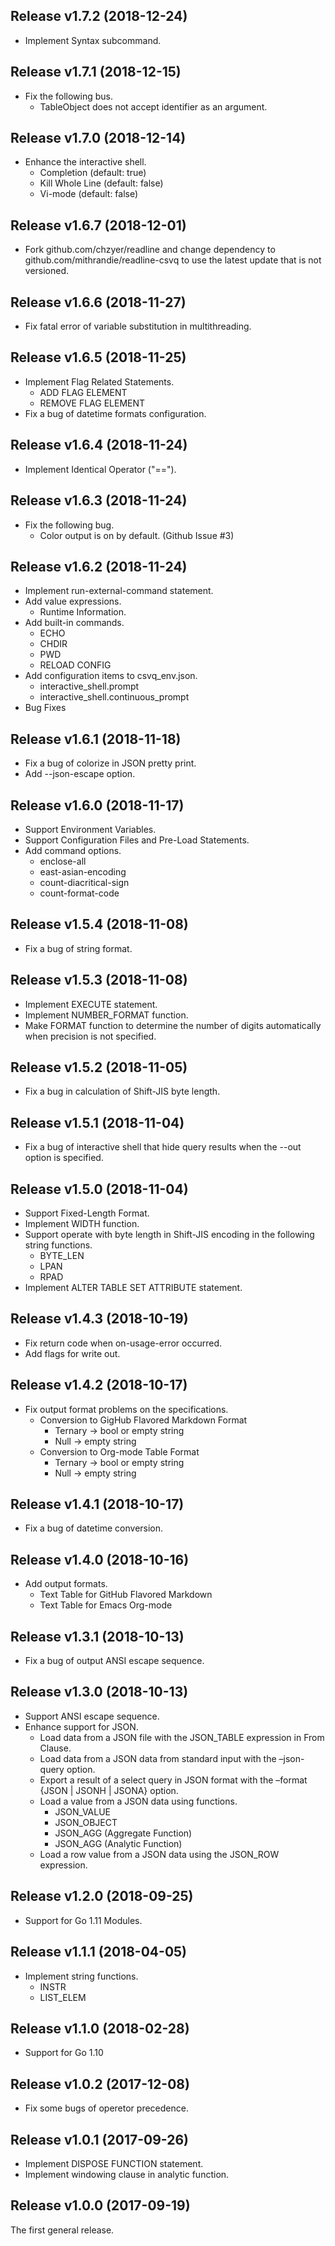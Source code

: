 ## Release v1.7.2 (2018-12-24)

- Implement Syntax subcommand.

## Release v1.7.1 (2018-12-15)

- Fix the following bus.
  - TableObject does not accept identifier as an argument.

## Release v1.7.0 (2018-12-14)

- Enhance the interactive shell.
  - Completion (default: true)
  - Kill Whole Line (default: false)
  - Vi-mode (default: false)

## Release v1.6.7 (2018-12-01)

- Fork github.com/chzyer/readline and change dependency to github.com/mithrandie/readline-csvq to use the latest update that is not versioned. 

## Release v1.6.6 (2018-11-27)

- Fix fatal error of variable substitution in multithreading.

## Release v1.6.5 (2018-11-25)

- Implement Flag Related Statements.
  - ADD FLAG ELEMENT
  - REMOVE FLAG ELEMENT
- Fix a bug of datetime formats configuration.

## Release v1.6.4 (2018-11-24)

- Implement Identical Operator ("==").

## Release v1.6.3 (2018-11-24)

- Fix the following bug.
  - Color output is on by default. (Github Issue #3)

## Release v1.6.2 (2018-11-24)

- Implement run-external-command statement.
- Add value expressions.
  - Runtime Information.
- Add built-in commands.
  - ECHO
  - CHDIR
  - PWD
  - RELOAD CONFIG
- Add configuration items to csvq_env.json.
  - interactive_shell.prompt
  - interactive_shell.continuous_prompt
- Bug Fixes

## Release v1.6.1 (2018-11-18)

- Fix a bug of colorize in JSON pretty print.
- Add --json-escape option.

## Release v1.6.0 (2018-11-17)

- Support Environment Variables.
- Support Configuration Files and Pre-Load Statements.
- Add command options.
  - enclose-all
  - east-asian-encoding
  - count-diacritical-sign
  - count-format-code

## Release v1.5.4 (2018-11-08)

- Fix a bug of string format.

## Release v1.5.3 (2018-11-08)

- Implement EXECUTE statement.
- Implement NUMBER_FORMAT function.
- Make FORMAT function to determine the number of digits automatically when precision is not specified.

## Release v1.5.2 (2018-11-05)

- Fix a bug in calculation of Shift-JIS byte length.

## Release v1.5.1 (2018-11-04)

- Fix a bug of interactive shell that hide query results when the --out option is specified.

## Release v1.5.0 (2018-11-04)

- Support Fixed-Length Format.
- Implement WIDTH function.
- Support operate with byte length in Shift-JIS encoding in the following string functions.
  - BYTE_LEN
  - LPAN
  - RPAD
- Implement ALTER TABLE SET ATTRIBUTE statement.


## Release v1.4.3 (2018-10-19)

- Fix return code when on-usage-error occurred.
- Add flags for write out.

## Release v1.4.2 (2018-10-17)

- Fix output format problems on the specifications.
  - Conversion to GigHub Flavored Markdown Format
    - Ternary -> bool or empty string
    - Null -> empty string
  - Conversion to Org-mode Table Format
    - Ternary -> bool or empty string
    - Null -> empty string

## Release v1.4.1 (2018-10-17)

- Fix a bug of datetime conversion.

## Release v1.4.0 (2018-10-16)

- Add output formats.
  - Text Table for GitHub Flavored Markdown
  - Text Table for Emacs Org-mode

## Release v1.3.1 (2018-10-13)

- Fix a bug of output ANSI escape sequence.

## Release v1.3.0 (2018-10-13)

- Support ANSI escape sequence.
- Enhance support for JSON.
  - Load data from a JSON file with the JSON_TABLE expression in From Clause.
  - Load data from a JSON data from standard input with the –json-query option.
  - Export a result of a select query in JSON format with the –format {JSON | JSONH | JSONA} option.
  - Load a value from a JSON data using functions.
    - JSON_VALUE
    - JSON_OBJECT
    - JSON_AGG (Aggregate Function)
    - JSON_AGG (Analytic Function)
  - Load a row value from a JSON data using the JSON_ROW expression.

## Release v1.2.0 (2018-09-25)

- Support for Go 1.11 Modules.

## Release v1.1.1 (2018-04-05)

- Implement string functions.
  - INSTR
  - LIST_ELEM

## Release v1.1.0 (2018-02-28)

- Support for Go 1.10

## Release v1.0.2 (2017-12-08)

- Fix some bugs of operetor precedence.

## Release v1.0.1 (2017-09-26)

- Implement DISPOSE FUNCTION statement.
- Implement windowing clause in analytic function.

## Release v1.0.0 (2017-09-19)

The first general release. 